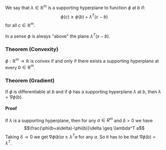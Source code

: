 We say that $\lambda\in \mathbb{R}^m$ is a supporting hyperplane to function $\phi$ at $b$ if:
$$\phi(c)\geq \phi(b)+\lambda^T(c-b)$$
for all $c\in \mathbb{R}^m$.

In a sense $\phi$ is always "above" the plane $\lambda^T(x-b)$.

### Theorem (Convexity)
$\phi:\mathbb{R}^m\rightarrow \mathbb{R}$ is convex 
if and only if 
there exists a supporting hyperplane at every $b\in \mathbb{R}^m$.

### Theorem (Gradient)
If $\phi$ is differentiable at $b$ 
and if $\phi$ has a supporting hyperplane $\lambda$ at $b$, 
then $\lambda=\nabla\phi(b)$.
#### Proof
If $\lambda$ is a supporting hyperplane, 
then for any $a\in R^m$ and $\delta>0$ we have 
$$\frac{\phi(b+a\delta)-\phi(b)}\delta \geq \lambda^T a$$
Taking $\delta\rightarrow 0$ we get $\nabla\phi(b)a\geq\lambda^Ta$ for any $a$. 
So it has to be that $\nabla\phi(b)=\lambda^T$.